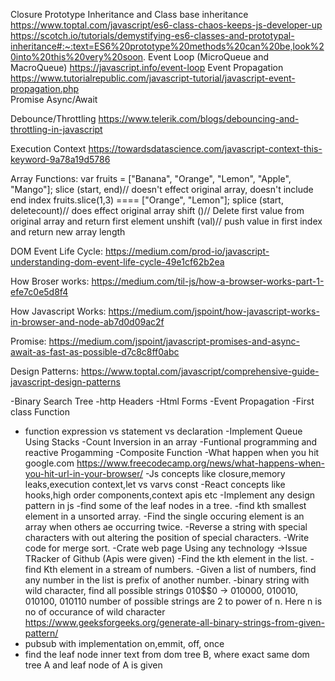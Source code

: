 Closure
Prototype Inheritance and Class base inheritance
    https://www.toptal.com/javascript/es6-class-chaos-keeps-js-developer-up
    https://scotch.io/tutorials/demystifying-es6-classes-and-prototypal-inheritance#:~:text=ES6%20prototype%20methods%20can%20be,look%20into%20this%20very%20soon.
Event Loop (MicroQueue and MacroQueue)
    https://javascript.info/event-loop
Event Propagation
    https://www.tutorialrepublic.com/javascript-tutorial/javascript-event-propagation.php   
Promise
Async/Await

Debounce/Throttling
    https://www.telerik.com/blogs/debouncing-and-throttling-in-javascript

Execution Context
    https://towardsdatascience.com/javascript-context-this-keyword-9a78a19d5786



Array Functions:
    var fruits = ["Banana", "Orange", "Lemon", "Apple", "Mango"];
    slice (start, end)// doesn't effect original array, doesn't include end index   fruits.slice(1,3) ==== ["Orange", "Lemon"];
    splice (start, deletecount)// does effect original array
    shift ()// Delete first value from original array and return first element
    unshift (val)// push value in first index and return new array length



DOM Event Life Cycle:
https://medium.com/prod-io/javascript-understanding-dom-event-life-cycle-49e1cf62b2ea

How Broser works:
https://medium.com/til-js/how-a-browser-works-part-1-efe7c0e5d8f4

How Javascript Works:
https://medium.com/jspoint/how-javascript-works-in-browser-and-node-ab7d0d09ac2f

Promise: 
https://medium.com/jspoint/javascript-promises-and-async-await-as-fast-as-possible-d7c8c8ff0abc

Design Patterns:
https://www.toptal.com/javascript/comprehensive-guide-javascript-design-patterns


-Binary Search Tree
-http Headers
-Html Forms
-Event Propagation
-First class Function
- function expression vs statement vs declaration
-Implement Queue Using Stacks
-Count Inversion in an array
-Funtional programming and reactive Progamming
-Composite Function
-What happen when you hit google.com
    https://www.freecodecamp.org/news/what-happens-when-you-hit-url-in-your-browser/
-Js concepts like closure,memory leaks,execution context,let vs varvs const
-React concepts like hooks,high order components,context apis etc
-Implement any design pattern in js
-find some of the leaf nodes in a tree.
-find kth smallest element in a unsorted array.
-Find the single occuring element is an array  when others ae occurring twice.
-Reverse a string with special characters with out altering the position of special characters.
-Write code for merge sort.
-Crate web page Using any technology ->Issue TRacker of Github (Apis were given)
-Find the kth element in the list.
-find Kth element in a stream of numbers.
-Given a list of numbers, find any number in the list is prefix of another number.
-binary string with wild character, find all possible strings
    010$$0  -> 010000, 010010, 010100, 010110    number of possible strings are 2 to power of n. Here n is no of occurance of wild character
    https://www.geeksforgeeks.org/generate-all-binary-strings-from-given-pattern/   
- pubsub with implementation on,emmit, off, once
- find the leaf node inner text from dom tree B, where exact same dom tree A and leaf node of A is given
